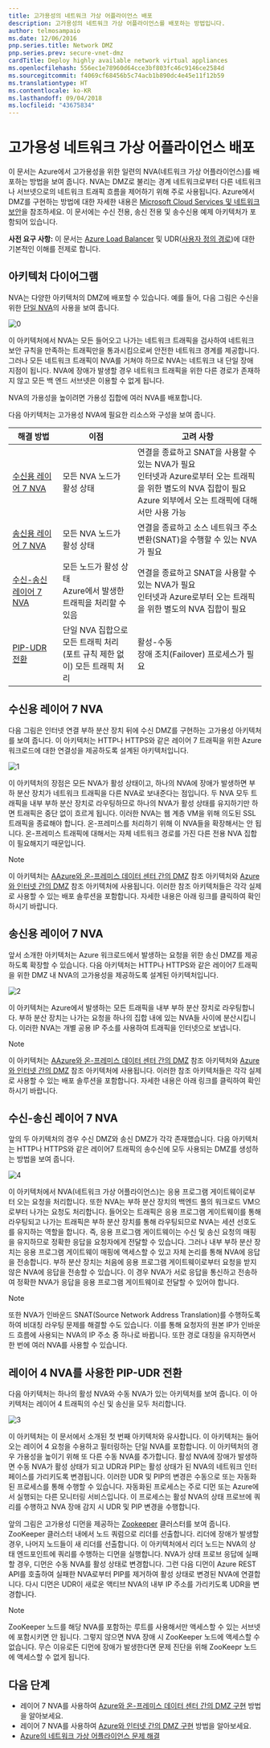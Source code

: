 ```yaml
---
title: 고가용성의 네트워크 가상 어플라이언스 배포
description: 고가용성의 네트워크 가상 어플라이언스를 배포하는 방법입니다.
author: telmosampaio
ms.date: 12/06/2016
pnp.series.title: Network DMZ
pnp.series.prev: secure-vnet-dmz
cardTitle: Deploy highly available network virtual appliances
ms.openlocfilehash: 556ec1e78960d64cce3bf803fc46c9146ce2584d
ms.sourcegitcommit: f4069cf68456b5c74acb1b890dc4e45e11f12b59
ms.translationtype: HT
ms.contentlocale: ko-KR
ms.lasthandoff: 09/04/2018
ms.locfileid: "43675834"
---
```

# <a name="deploy-highly-available-network-virtual-appliances"></a>고가용성 네트워크 가상 어플라이언스 배포

이 문서는 Azure에서 고가용성을 위한 일련의 NVA(네트워크 가상 어플라이언스)를 배포하는 방법을 보여 줍니다. NVA는 DMZ로 불리는 경계 네트워크로부터 다른 네트워크나 서브넷으로의 네트워크 트래픽 흐름을 제어하기 위해 주로 사용됩니다. Azure에서 DMZ를 구현하는 방법에 대한 자세한 내용은 [Microsoft Cloud Services 및 네트워크 보안][cloud-security]을 참조하세요. 이 문서에는 수신 전용, 송신 전용 및 송수신용 예제 아키텍처가 포함되어 있습니다. 

<strong>사전 요구 사항:</strong> 이 문서는 [Azure Load Balancer][lb-overview] 및 UDR([사용자 정의 경로][udr-overview])에 대한 기본적인 이해를 전제로 합니다. 


## <a name="architecture-diagrams"></a>아키텍처 다이어그램

NVA는 다양한 아키텍처의 DMZ에 배포할 수 있습니다. 예를 들어, 다음 그림은 수신을 위한 [단일 NVA][nva-scenario]의 사용을 보여 줍니다. 

![[0]][0]

이 아키텍처에서 NVA는 모든 들어오고 나가는 네트워크 트래픽을 검사하여 네트워크 보안 규칙을 만족하는 트래픽만을 통과시킴으로써 안전한 네트워크 경계를 제공합니다. 그러나 모든 네트워크 트래픽이 NVA를 거쳐야 하므로 NVA는 네트워크 내 단일 장애 지점이 됩니다. NVA에 장애가 발생할 경우 네트워크 트래픽을 위한 다른 경로가 존재하지 않고 모든 백 엔드 서브넷은 이용할 수 없게 됩니다.

NVA의 가용성을 높이려면 가용성 집합에 여러 NVA를 배포합니다.    

다음 아키텍처는 고가용성 NVA에 필요한 리소스와 구성을 보여 줍니다.

| 해결 방법 | 이점 | 고려 사항 |
| --- | --- | --- |
| [수신용 레이어 7 NVA][ingress-with-layer-7] |모든 NVA 노드가 활성 상태 |연결을 종료하고 SNAT을 사용할 수 있는 NVA가 필요</br> 인터넷과 Azure로부터 오는 트래픽을 위한 별도의 NVA 집합이 필요 </br> Azure 외부에서 오는 트래픽에 대해서만 사용 가능 |
| [송신용 레이어 7 NVA][egress-with-layer-7] |모든 NVA 노드가 활성 상태 | 연결을 종료하고 소스 네트워크 주소 변환(SNAT)을 수행할 수 있는 NVA가 필요
| [수신-송신 레이어 7 NVA][ingress-egress-with-layer-7] |모든 노드가 활성 상태<br/>Azure에서 발생한 트래픽을 처리할 수 있음 |연결을 종료하고 SNAT을 사용할 수 있는 NVA가 필요<br/>인터넷과 Azure로부터 오는 트래픽을 위한 별도의 NVA 집합이 필요 |
| [PIP-UDR 전환][pip-udr-switch] |단일 NVA 집합으로 모든 트래픽 처리<br/>(포트 규칙 제한 없이) 모든 트래픽 처리 |활성-수동<br/>장애 조치(Failover) 프로세스가 필요 |

## <a name="ingress-with-layer-7-nvas"></a>수신용 레이어 7 NVA

다음 그림은 인터넷 연결 부하 분산 장치 뒤에 수신 DMZ를 구현하는 고가용성 아키텍처를 보여 줍니다. 이 아키텍처는 HTTP나 HTTPS와 같은 레이어 7 트래픽을 위한 Azure 워크로드에 대한 연결성을 제공하도록 설계된 아키텍처입니다.

![[1]][1]

이 아키텍처의 장점은 모든 NVA가 활성 상태이고, 하나의 NVA에 장애가 발생하면 부하 분산 장치가 네트워크 트래픽을 다른 NVA로 보내준다는 점입니다. 두 NVA 모두 트래픽을 내부 부하 분산 장치로 라우팅하므로 하나의 NVA가 활성 상태를 유지하기만 하면 트래픽은 중단 없이 흐르게 됩니다. 이러한 NVA는 웹 계층 VM을 위해 의도된 SSL 트래픽을 종료해야 합니다. 온-프레미스를 처리하기 위해 이 NVA들을 확장해서는 안 됩니다. 온-프레미스 트래픽에 대해서는 자체 네트워크 경로를 가진 다른 전용 NVA 집합이 필요해지기 때문입니다.

> [!NOTE]
> 이 아키텍처는 [AAzure와 온-프레미스 데이터 센터 간의 DMZ][dmz-on-prem] 참조 아키텍처와 [Azure와 인터넷 간의 DMZ][dmz-internet] 참조 아키텍처에 사용됩니다. 이러한 참조 아키텍처들은 각각 실제로 사용할 수 있는 배포 솔루션을 포함합니다. 자세한 내용은 아래 링크를 클릭하여 확인하시기 바랍니다.

## <a name="egress-with-layer-7-nvas"></a>송신용 레이어 7 NVA

앞서 소개한 아키텍처는 Azure 워크로드에서 발생하는 요청을 위한 송신 DMZ를 제공하도록 확장할 수 있습니다. 다음 아키텍처는 HTTP나 HTTPS와 같은 레이어7 트래픽을 위한 DMZ 내 NVA의 고가용성을 제공하도록 설계된 아키텍처입니다.

![[2]][2]

이 아키텍처는 Azure에서 발생하는 모든 트래픽을 내부 부하 분산 장치로 라우팅합니다. 부하 분산 장치는 나가는 요청을 하나의 집합 내에 있는 NVA들 사이에 분산시킵니다. 이러한 NVA는 개별 공용 IP 주소를 사용하여 트래픽을 인터넷으로 보냅니다.

> [!NOTE]
> 이 아키텍처는 [AAzure와 온-프레미스 데이터 센터 간의 DMZ][dmz-on-prem] 참조 아키텍처와 [Azure와 인터넷 간의 DMZ][dmz-internet] 참조 아키텍처에 사용됩니다. 이러한 참조 아키텍처들은 각각 실제로 사용할 수 있는 배포 솔루션을 포함합니다. 자세한 내용은 아래 링크를 클릭하여 확인하시기 바랍니다.

## <a name="ingress-egress-with-layer-7-nvas"></a>수신-송신 레이어 7 NVA

앞의 두 아키텍처의 경우 수신 DMZ와 송신 DMZ가 각각 존재했습니다. 다음 아키텍처는 HTTP나 HTTPS와 같은 레이어7 트래픽의 송수신에 모두 사용되는 DMZ를 생성하는 방법을 보여 줍니다. 

![[4]][4]

이 아키텍처에서 NVA(네트워크 가상 어플라이언스)는 응용 프로그램 게이트웨이로부터 오는 요청을 처리합니다. 또한 NVA는 부하 분산 장치의 백엔드 풀의 워크로드 VM으로부터 나가는 요청도 처리합니다. 들어오는 트래픽은 응용 프로그램 게이트웨이를 통해 라우팅되고 나가는 트래픽은 부하 분산 장치를 통해 라우팅되므로 NVA는 세션 선호도를 유지하는 역할을 합니다. 즉, 응용 프로그램 게이트웨이는 수신 및 송신 요청의 매핑을 유지하므로 정확한 응답을 요청자에게 전달할 수 있습니다. 그러나 내부 부하 분산 장치는 응용 프로그램 게이트웨이 매핑에 액세스할 수 있고 자체 논리를 통해 NVA에 응답을 전송합니다. 부하 분산 장치는 처음에 응용 프로그램 게이트웨이로부터 요청을 받지 않은 NVA에 응답을 전송할 수 있습니다. 이 경우 NVA가 서로 응답을 통신하고 전송하여 정확한 NVA가 응답을 응용 프로그램 게이트웨이로 전달할 수 있어야 합니다.

> [!NOTE]
> 또한 NVA가 인바운드 SNAT(Source Network Address Translation)를 수행하도록 하여 비대칭 라우팅 문제를 해결할 수도 있습니다. 이를 통해 요청자의 원본 IP가 인바운드 흐름에 사용되는 NVA의 IP 주소 중 하나로 바뀝니다. 또한 경로 대칭을 유지하면서 한 번에 여러 NVA를 사용할 수 있습니다.

## <a name="pip-udr-switch-with-layer-4-nvas"></a>레이어 4 NVA를 사용한 PIP-UDR 전환

다음 아키텍처는 하나의 활성 NVA와 수동 NVA가 있는 아키텍처를 보여 줍니다. 이 아키텍처는 레이어 4 트래픽의 수신 및 송신을 모두 처리합니다. 

![[3]][3]

이 아키텍처는 이 문서에서 소개된 첫 번째 아키텍처와 유사합니다. 이 아키텍처는 들어오는 레이어 4 요청을 수용하고 필터링하는 단일 NVA를 포함합니다. 이 아키텍처의 경우 가용성을 높이기 위해 또 다른 수동 NVA를 추가합니다. 활성 NVA에 장애가 발생하면 수동 NVA가 활성 상태가 되고 UDR과 PIP는 활성 상태가 된 NVA의 네트워크 인터페이스를 가리키도록 변경됩니다. 이러한 UDR 및 PIP의 변경은 수동으로 또는 자동화된 프로세스를 통해 수행할 수 있습니다. 자동화된 프로세스는 주로 디먼 또는 Azure에서 실행되는 다른 모니터링 서비스입니다. 이 프로세스는 활성 NVA의 상태 프로브에 쿼리를 수행하고 NVA 장애 감지 시 UDR 및 PIP 변경을 수행합니다. 

앞의 그림은 고가용성 디먼을 제공하는 [Zookeeper][ zookeeper] 클러스터를 보여 줍니다. ZooKeeper 클러스터 내에서 노드 쿼럼으로 리더를 선출합니다. 리더에 장애가 발생할 경우, 나머지 노드들이 새 리더를 선출합니다. 이 아키텍처에서 리더 노드는 NVA의 상태 엔드포인트에 쿼리를 수행하는 디먼을 실행합니다. NVA가 상태 프로브 응답에 실패할 경우, 디먼은 수동 NVA를 활성 상태로 변경합니다. 그런 다음 디먼이 Azure REST API를 호출하여 실패한 NVA로부터 PIP를 제거하여 활성 상태로 변경된 NVA에 연결합니다. 다시 디먼은 UDR이 새로운 액티브 NVA의 내부 IP 주소를 가리키도록 UDR을 변경합니다.

> [!NOTE]
> ZooKeeper 노드를 해당 NVA를 포함하는 루트를 사용해서만 액세스할 수 있는 서브넷에 포함시키면 안 됩니다. 그렇지 않으면 NVA 장애 시 ZooKeeper 노드에 액세스할 수 없습니다. 무슨 이유로든 디먼에 장애가 발생한다면 문제 진단을 위해 ZooKeepr 노드에 액세스할 수 없게 됩니다. 

<!--### Solution Deployment-->

<!-- instructions for deploying this solution here --> 

## <a name="next-steps"></a>다음 단계
* 레이어 7 NVA를 사용하여 [Azure와 온-프레미스 데이터 센터 간의 DMZ 구현][dmz-on-prem] 방법을 알아보세요.
* 레이어 7 NVA를 사용하여 [Azure와 인터넷 간의 DMZ 구현][dmz-internet] 방법을 알아보세요.
* [Azure의 네트워크 가상 어플라이언스 문제 해결](/azure/virtual-network/virtual-network-troubleshoot-nva)

<!-- links -->
[cloud-security]: /azure/best-practices-network-security
[dmz-on-prem]: ./secure-vnet-hybrid.md
[dmz-internet]: ./secure-vnet-dmz.md
[egress-with-layer-7]: #egress-with-layer-7-nvas
[ingress-with-layer-7]: #ingress-with-layer-7-nvas
[ingress-egress-with-layer-7]: #ingress-egress-with-layer-7-nvas
[lb-overview]: /azure/load-balancer/load-balancer-overview/
[nva-scenario]: /azure/virtual-network/virtual-network-scenario-udr-gw-nva/
[pip-udr-switch]: #pip-udr-switch-with-layer-4-nvas
[udr-overview]: /azure/virtual-network/virtual-networks-udr-overview/
[zookeeper]: https://zookeeper.apache.org/

<!-- images -->
[0]: ./images/nva-ha/single-nva.png "단일 NVA 아키텍처"
[1]: ./images/nva-ha/l7-ingress.png "수신 레이어 7"
[2]: ./images/nva-ha/l7-ingress-egress.png "송신 레이어 7"
[3]: ./images/nva-ha/active-passive.png "능동-수동 클러스터"
[4]: ./images/nva-ha/l7-ingress-egress-ag.png
